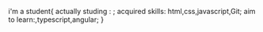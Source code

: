 i'm a student{
actually studing : ;
acquired skills: html,css,javascript,Git;
aim to learn:,typescript,angular;
}

